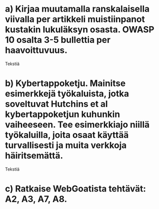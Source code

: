 # a) Kirjaa muutamalla ranskalaisella viivalla per artikkeli muistiinpanot kustakin lukuläksyn osasta. OWASP 10 osalta 3-5 bullettia per haavoittuvuus.

Tekstiä

# b) Kybertappoketju. Mainitse esimerkkejä työkaluista, jotka soveltuvat Hutchins et al kybertappoketjun kuhunkin vaiheeseen. Tee esimerkkiajo niillä työkaluilla, joita osaat käyttää turvallisesti ja muita verkkoja häiritsemättä.

Tekstiä

# c) Ratkaise WebGoatista tehtävät: A2, A3, A7, A8.

